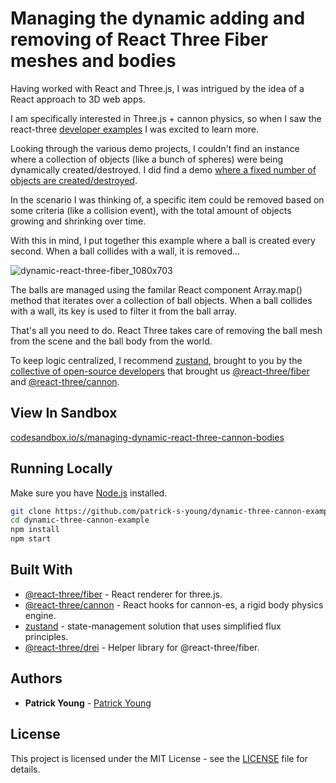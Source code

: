 # Managing the dynamic adding and removing of React Three Fiber meshes and bodies

Having worked with React and Three.js, I was intrigued by the idea of a React approach to 3D web apps. 

I am specifically interested in Three.js + cannon physics, so when I saw the react-three [developer examples](https://cannon.pmnd.rs/) I was excited to learn more.

Looking through the various demo projects, I couldn't find an instance where a collection of objects (like a bunch of spheres) were being dynamically created/destroyed. I did find a demo [where a fixed number of objects are created/destroyed](https://cannon.pmnd.rs/#/demo/CubeHeap). 

In the scenario I was thinking of, a specific item could be removed based on some criteria (like a collision event), with the total amount of objects growing and shrinking over time.

With this in mind, I put together this example where a ball is created every second. When a ball collides with a wall, it is removed...

![dynamic-react-three-fiber_1080x703](https://user-images.githubusercontent.com/42591798/181865083-630fad5f-cbb0-49f3-becb-883b7b45718f.gif)

The balls are managed using the familar React component Array.map() method that iterates over a collection of ball objects. When a ball collides with a wall, its key is used to filter it from the ball array. 

That's all you need to do. React Three takes care of removing the ball mesh from the scene and the ball body from the world.

To keep logic centralized, I recommend [zustand](https://www.npmjs.com/package/zustand), brought to you by the [collective of open-source developers](https://pmnd.rs/) that brought us [@react-three/fiber](https://www.npmjs.com/package/@react-three/fiber) and [@react-three/cannon](https://www.npmjs.com/package/@react-three/cannon).


## View In Sandbox
[codesandbox.io/s/managing-dynamic-react-three-cannon-bodies](https://codesandbox.io/s/managing-dynamic-react-three-cannon-bodies-ic9zl8)

## Running Locally

Make sure you have [Node.js](http://nodejs.org/) installed.

```sh
git clone https://github.com/patrick-s-young/dynamic-three-cannon-example.git # or clone your own fork
cd dynamic-three-cannon-example
npm install
npm start
```


## Built With
* [@react-three/fiber](https://www.npmjs.com/package/@react-three/fiber) - React renderer for three.js.
* [@react-three/cannon](https://www.npmjs.com/package/@react-three/cannon) - React hooks for cannon-es, a rigid body physics engine.
* [zustand](https://www.npmjs.com/package/zustand) - state-management solution that uses simplified flux principles.
* [@react-three/drei](https://www.npmjs.com/package/@react-three/drei) - Helper library for @react-three/fiber.

## Authors

* **Patrick Young** - [Patrick Young](https://github.com/patrick-s-young)

## License

This project is licensed under the MIT License - see the [LICENSE](LICENSE) file for details.
